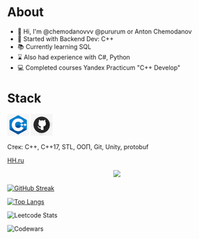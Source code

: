 # About
- :wave: Hi, I'm @chemodanovvv @pururum or Anton Chemodanov
- :baby: Started with Backend Dev: C++
- :books: Currently learning SQL
- :hourglass: Also had experience with C#, Python
- :computer: Completed courses Yandex Practicum "C++ Develop"

# Stack
<img title="cpp" alt="cpp" height="50px" src="logo/cpp_logo.png" /> <img title="github" alt="github" height="50px" src="logo/github_logo.png" />

Стек:
C++, C++17, STL, ООП, Git, Unity, protobuf

[HH.ru](https://spb.hh.ru/resume/209274d5ff0c9337b00039ed1f434e3334357a)

<div id="header" align="center">
  <img src="https://media0.giphy.com/media/v1.Y2lkPTc5MGI3NjExZGliN2hqNjRhdHlxaTM5Ym9vZWY1a2gzMHQ4MWY4cGFlMGV0OWE5dSZlcD12MV9pbnRlcm5hbF9naWZfYnlfaWQmY3Q9Zw/Yfl7CS7vQqnebA69aH/giphy.gif" width="300"/>
</div>

[![GitHub Streak](http://github-readme-streak-stats.herokuapp.com?user=IamAntonion&theme=dark&background=000000)](https://git.io/streak-stats)

[![Top Langs](https://github-readme-stats.vercel.app/api/top-langs/?username=IamAntonion&layout=compact&theme=vision-friendly-dark)](https://github.com/anuraghazra/github-readme-stats)

![Leetcode Stats](https://leetcard.jacoblin.cool/IamAntonion?ext=heatmap)

![Codewars](https://github.r2v.ch/codewars?user=IamAntonion&theme=gradient)

<!--
**IamAntonion/IamAntonion** is a ✨ _special_ ✨ repository because its `README.md` (this file) appears on your GitHub profile.

Here are some ideas to get you started:

- 🔭 I’m currently working on ...
- 🌱 I’m currently learning ...
- 👯 I’m looking to collaborate on ...
- 🤔 I’m looking for help with ...
- 💬 Ask me about ...
- 📫 How to reach me: ...
- 😄 Pronouns: ...
- ⚡ Fun fact: ...
-->
